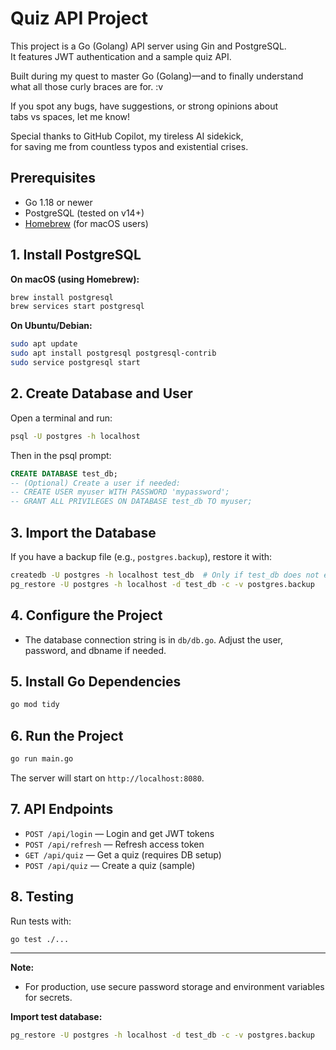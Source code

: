 # Quiz API Project

This project is a Go (Golang) API server using Gin and PostgreSQL.  
It features JWT authentication and a sample quiz API.

Built during my quest to master Go (Golang)—and to finally understand  
what all those curly braces are for. :v

If you spot any bugs, have suggestions, or strong opinions about  
tabs vs spaces, let me know!

Special thanks to GitHub Copilot, my tireless AI sidekick,  
for saving me from countless typos and existential crises.

## Prerequisites
- Go 1.18 or newer
- PostgreSQL (tested on v14+)
- [Homebrew](https://brew.sh/) (for macOS users)

## 1. Install PostgreSQL

**On macOS (using Homebrew):**
```sh
brew install postgresql
brew services start postgresql
```

**On Ubuntu/Debian:**
```sh
sudo apt update
sudo apt install postgresql postgresql-contrib
sudo service postgresql start
```

## 2. Create Database and User

Open a terminal and run:
```sh
psql -U postgres -h localhost
```
Then in the psql prompt:
```sql
CREATE DATABASE test_db;
-- (Optional) Create a user if needed:
-- CREATE USER myuser WITH PASSWORD 'mypassword';
-- GRANT ALL PRIVILEGES ON DATABASE test_db TO myuser;
```

## 3. Import the Database

If you have a backup file (e.g., `postgres.backup`), restore it with:
```sh
createdb -U postgres -h localhost test_db  # Only if test_db does not exist
pg_restore -U postgres -h localhost -d test_db -c -v postgres.backup
```

## 4. Configure the Project

- The database connection string is in `db/db.go`. Adjust the user, password, and dbname if needed.

## 5. Install Go Dependencies

```sh
go mod tidy
```

## 6. Run the Project

```sh
go run main.go
```

The server will start on `http://localhost:8080`.

## 7. API Endpoints
- `POST /api/login` — Login and get JWT tokens
- `POST /api/refresh` — Refresh access token
- `GET /api/quiz` — Get a quiz (requires DB setup)
- `POST /api/quiz` — Create a quiz (sample)

## 8. Testing

Run tests with:
```sh
go test ./...
```

---

**Note:**
- For production, use secure password storage and environment variables for secrets.

**Import test database:**
```sh
pg_restore -U postgres -h localhost -d test_db -c -v postgres.backup
```
